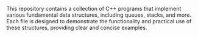 This repository contains a collection of C++ programs that implement various fundamental data structures, including queues, stacks, and more. Each file is designed to demonstrate the functionality and practical use of these structures, providing clear and concise examples.
